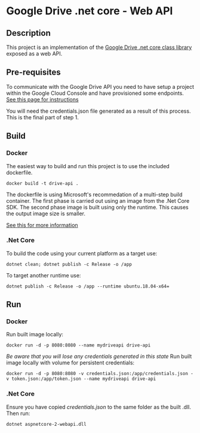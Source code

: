 # Google Drive .net core - Web API

## Description
This project is an implementation of the [Google Drive .net core class library](https://github.com/LouisChering/GoogleDrive.Core.DotnetCore) exposed as a web API.

## Pre-requisites
To communicate with the Google Drive API you need to have setup a project within the Google Cloud Console and have provisioned some endpoints.  
[See this page for instructions](https://developers.google.com/drive/api/v3/quickstart/nodejs)

You will need the credentials.json file generated as a result of this process. This is the final part of step 1.

## Build

### Docker
The easiest way to build and run this project is to use the included dockerfile.
```
docker build -t drive-api .
```

The dockerfile is using Microsoft's recommedation of a multi-step build container.  The first phase is carried out using an image from the .Net Core SDK.  The second phase image is built using only the runtime. This causes the output image size is smaller. 

[See this for more information](https://docs.docker.com/engine/examples/dotnetcore/)

### .Net Core
To build the code using your current platform as a target use:
```
dotnet clean; dotnet publish -c Release -o /app
```
To target another runtime use:
```
dotnet publish -c Release -o /app --runtime ubuntu.18.04-x64=
```

## Run
### Docker
Run built image locally:
```
docker run -d -p 8080:8080 --name mydriveapi drive-api
```
*Be aware that you will lose any credentials generated in this state*
Run built image locally with volume for persistent credentials:
```
docker run -d -p 8080:8080 -v credentials.json:/app/credentials.json -v token.json:/app/token.json --name mydriveapi drive-api
```
### .Net Core
Ensure you have copied *credentials.json* to the same folder as the built .dll.  Then run:
```
dotnet aspnetcore-2-webapi.dll
```
